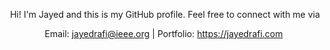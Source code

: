 <div align="center">
<p>Hi! I'm Jayed and this is my GitHub profile. Feel free to connect with me via</p>
<p>Email: <a href="mailto:jayedrafi@ieee.org">jayedrafi@ieee.org</a> | Portfolio: <a href="https://jayedrafi.com">https://jayedrafi.com</a>&nbsp;</p>
</div>
